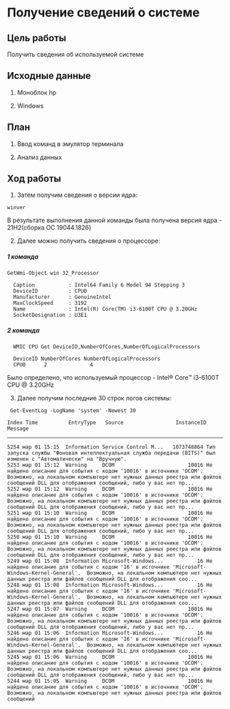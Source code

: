 # Получение сведений о системе
  
  ## Цель работы
  
  Получить сведения об используемой системе
  
  ## Исходные данные
  
  1. Моноблок hp
  
  2. Windows 
  
  ## План
  
  1. Ввод команд в эмулятор терминала
  
  2. Анализ данных
  
  ## Ход работы
  
  1. Затем получим сведения о версии ядра:
  
 
```winver```
  
  
  В результате выполнения данной команды была получена версия ядра - 21H2(сборка ОС 19044.1826)
  
  2. Далее можно получить сведения о процессоре:
  
##### 1 команда 
```GetWmi-Object win 32_Processor```

```
  Caption           : Intel64 Family 6 Model 94 Stepping 3
  DeviceID          : CPU0
  Manufacturer      : GenuineIntel
  MaxClockSpeed     : 3192
  Name              : Intel(R) Core(TM) i3-6100T CPU @ 3.20GHz
  SocketDesignation : U3E1
```
##### 2 команда
```  WMIC CPU Get DeviceID,NumberOfCores,NumberOfLogicalProcessors```
```
  DeviceID NumberOfCores NumberOfLogicalProcessors
  CPU0      2              4
```
  
  Было определено, что используемый процессор - Intel® Core™ i3-6100T CPU @ 3.20GHz
  
  3. Далее получим последние 30 строк логов системы:
  
 ``` Get-EventLog -LogName 'system' -Newest 30```
  
    Index Time          EntryType   Source                 InstanceID Message
   ----- ----          ---------   ------                 ---------- -------
    5254 мар 01 15:15  Information Service Control M...   1073748864 Тип запуска службы "Фоновая интеллектуальная служба передачи (BITS)" был изменен с "Автоматически" на "Вручную".
    5253 мар 01 15:12  Warning     DCOM                        10016 Не найдено описание для события с кодом '10016' в источнике 'DCOM'.  Возможно, на локальном компьютере нет нужных данных реестра или файлов сообщений DLL для отображения сообщений, либо у вас нет пр...
    5252 мар 01 15:12  Warning     DCOM                        10016 Не найдено описание для события с кодом '10016' в источнике 'DCOM'.  Возможно, на локальном компьютере нет нужных данных реестра или файлов сообщений DLL для отображения сообщений, либо у вас нет пр...
    5251 мар 01 15:10  Warning     DCOM                        10016 Не найдено описание для события с кодом '10016' в источнике 'DCOM'.  Возможно, на локальном компьютере нет нужных данных реестра или файлов сообщений DLL для отображения сообщений, либо у вас нет пр...
    5250 мар 01 15:10  Warning     DCOM                        10016 Не найдено описание для события с кодом '10016' в источнике 'DCOM'.  Возможно, на локальном компьютере нет нужных данных реестра или файлов сообщений DLL для отображения сообщений, либо у вас нет пр...
    5249 мар 01 15:08  Information Microsoft-Windows...           16 Не найдено описание для события с кодом '16' в источнике 'Microsoft-Windows-Kernel-General'.  Возможно, на локальном компьютере нет нужных данных реестра или файлов сообщений DLL для отображения соо...
    5248 мар 01 15:08  Information Microsoft-Windows...           16 Не найдено описание для события с кодом '16' в источнике 'Microsoft-Windows-Kernel-General'.  Возможно, на локальном компьютере нет нужных данных реестра или файлов сообщений DLL для отображения соо...
    5247 мар 01 15:07  Warning     DCOM                        10016 Не найдено описание для события с кодом '10016' в источнике 'DCOM'.  Возможно, на локальном компьютере нет нужных данных реестра или файлов сообщений DLL для отображения сообщений, либо у вас нет пр...
    5246 мар 01 15:06  Information Microsoft-Windows...           16 Не найдено описание для события с кодом '16' в источнике 'Microsoft-Windows-Kernel-General'.  Возможно, на локальном компьютере нет нужных данных реестра или файлов сообщений DLL для отображения соо...
    5245 мар 01 15:06  Warning     DCOM                        10016 Не найдено описание для события с кодом '10016' в источнике 'DCOM'.  Возможно, на локальном компьютере нет нужных данных реестра или файлов сообщений DLL для отображения сообщений, либо у вас нет пр...
    5244 мар 01 15:05  Warning     DCOM                        10016 Не найдено описание для события с кодом '10016' в источнике 'DCOM'.  Возможно, на локальном компьютере нет нужных данных реестра или файлов сообщений